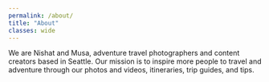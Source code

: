 ```yaml
---
permalink: /about/
title: "About"
classes: wide
---
```


We are Nishat and Musa, adventure travel photographers and content creators based in Seattle. Our mission is to inspire more people to travel and adventure through our photos and videos, itineraries, trip guides, and tips.


